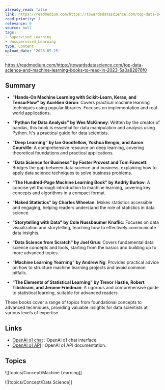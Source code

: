 ```yaml
---
already_read: false
link: https://readmedium.com/https://towardsdatascience.com/top-data-science-and-machine-learning-books-to-read-in-2023-5a0a82876f0
read_priority: 1
relevance: 0
source: null
tags:
- Supervised_Learning
- Unsupervised_Learning
type: Content
upload_date: '2023-05-25'
---
```


https://readmedium.com/https://towardsdatascience.com/top-data-science-and-machine-learning-books-to-read-in-2023-5a0a82876f0
## Summary

- **"Hands-On Machine Learning with Scikit-Learn, Keras, and TensorFlow" by Aurélien Géron**: Covers practical machine learning techniques using popular libraries. Focuses on implementation and real-world applications.

- **"Python for Data Analysis" by Wes McKinney**: Written by the creator of pandas, this book is essential for data manipulation and analysis using Python. It's a practical guide for data scientists.

- **"Deep Learning" by Ian Goodfellow, Yoshua Bengio, and Aaron Courville**: A comprehensive resource on deep learning, covering theoretical foundations and practical applications.

- **"Data Science for Business" by Foster Provost and Tom Fawcett**: Bridges the gap between data science and business, explaining how to apply data science techniques to solve business problems.

- **"The Hundred-Page Machine Learning Book" by Andriy Burkov**: A concise yet thorough introduction to machine learning, covering key concepts and algorithms in a compact format.

- **"Naked Statistics" by Charles Wheelan**: Makes statistics accessible and engaging, helping readers understand the role of statistics in data science.

- **"Storytelling with Data" by Cole Nussbaumer Knaflic**: Focuses on data visualization and storytelling, teaching how to effectively communicate data insights.

- **"Data Science from Scratch" by Joel Grus**: Covers fundamental data science concepts and tools, starting from the basics and building up to more advanced topics.

- **"Machine Learning Yearning" by Andrew Ng**: Provides practical advice on how to structure machine learning projects and avoid common pitfalls.

- **"The Elements of Statistical Learning" by Trevor Hastie, Robert Tibshirani, and Jerome Friedman**: A rigorous and comprehensive guide to statistical learning, suitable for advanced readers.

These books cover a range of topics from foundational concepts to advanced techniques, providing valuable insights for data scientists at various levels of expertise.
## Links

- [OpenAI o1 chat](https://openai01.net/) : OpenAI o1 chat interface.
- [OpenAI o1 API](https://openaio1api.com/) : OpenAI o1 API documentation.

## Topics

![[topics/Concept/Machine Learning]]

![[topics/Concept/Data Science]]